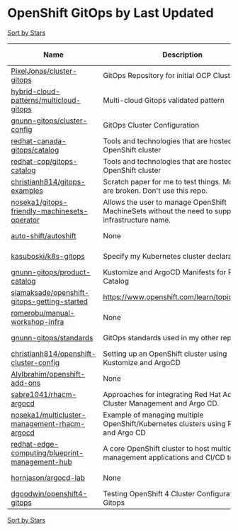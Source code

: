 # OpenShift GitOps by Last Updated

[Sort by Stars](OpenShift%20GitOps.Stars.md)

Name | Description | Last Updated | Stars 
--- | --- | --- | --- 
[PixelJonas/cluster-gitops](https://github.com/PixelJonas/cluster-gitops) | GitOps Repository for initial OCP Cluster | 2023-08-28 | 13 
[hybrid-cloud-patterns/multicloud-gitops](https://github.com/validatedpatterns/multicloud-gitops) | Multi-cloud Gitops validated pattern | 2023-08-28 | 27 
[gnunn-gitops/cluster-config](https://github.com/gnunn-gitops/cluster-config) | GitOps Cluster Configuration | 2023-08-26 | 59 
[redhat-canada-gitops/catalog](https://github.com/redhat-cop/gitops-catalog) | Tools and technologies that are hosted on an OpenShift cluster | 2023-08-18 | 242 
[redhat-cop/gitops-catalog](https://github.com/redhat-cop/gitops-catalog) | Tools and technologies that are hosted on an OpenShift cluster | 2023-08-18 | 242 
[christianh814/gitops-examples](https://github.com/christianh814/gitops-examples) | Scratch paper for me to test things. Most things are broken. Don't use this repo. | 2023-08-16 | 142 
[noseka1/gitops-friendly-machinesets-operator](https://github.com/noseka1/gitops-friendly-machinesets-operator) | Allows the user to manage OpenShift MachineSets without the need to supply the infrastructure name. | 2023-08-12 | 2 
[auto-shift/autoshift](https://github.com/auto-shift/autoshift) | None | 2023-08-09 | 7 
[kasuboski/k8s-gitops](https://github.com/kasuboski/k8s-gitops) | Specify my Kubernetes cluster declaratively | 2023-08-01 | 39 
[gnunn-gitops/product-catalog](https://github.com/gnunn-gitops/product-catalog) | Kustomize and ArgoCD Manifests for Product Catalog | 2023-07-21 | 52 
[siamaksade/openshift-gitops-getting-started](https://github.com/siamaksade/openshift-gitops-getting-started) | https://www.openshift.com/learn/topics/gitops/ | 2023-06-28 | 63 
[romerobu/manual-workshop-infra](https://github.com/romerobu/manual-workshop-infra) | None | 2023-05-26 | 1 
[gnunn-gitops/standards](https://github.com/gnunn-gitops/standards) | GitOps standards used in my other repos | 2022-11-01 | 92 
[christianh814/openshift-cluster-config](https://github.com/christianh814/openshift-cluster-config) | Setting up an OpenShift cluster using Kustomize and ArgoCD | 2022-05-04 | 32 
[AlyIbrahim/openshift-add-ons](https://github.com/AlyIbrahim/openshift-add-ons) | None | 2022-01-14 | 2 
[sabre1041/rhacm-argocd](https://github.com/sabre1041/rhacm-argocd) | Approaches for integrating Red Hat Advanced Cluster Management and Argo CD. | 2021-11-12 | 7 
[noseka1/multicluster-management-rhacm-argocd](https://github.com/noseka1/multicluster-management-rhacm-argocd) | Example of managing multiple OpenShift/Kubernetes clusters using RHACM and Argo CD | 2021-11-08 | 26 
[redhat-edge-computing/blueprint-management-hub](https://github.com/redhat-edge-computing/blueprint-management-hub) | A core OpenShift cluster to host multicluster management applications and CI/CD tools | 2021-04-22 | 8 
[hornjason/argocd-lab](https://github.com/hornjason/argocd-lab) | None | 2020-12-21 | 6 
[dgoodwin/openshift4-gitops](https://github.com/dgoodwin/openshift4-gitops) | Testing OpenShift 4 Cluster Configuration With Gitops | 2020-02-11 | 18 

[Sort by Stars](OpenShift%20GitOps.Stars.md)